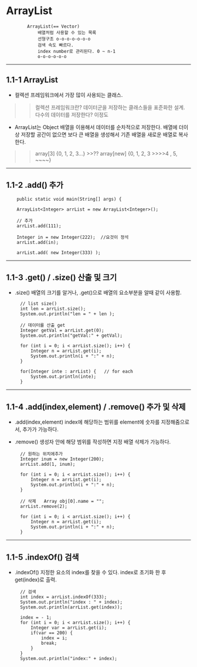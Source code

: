 ArrayList
===============================================

		 		
		 	ArrayList(== Vector)
		 		배열처럼 사용할 수 있는 목록
		 		선형구조 o-o-o-o-o-o-o
		 		검색 속도 빠르다.
		 		index number로 관리된다.	0 ~ n-1
		 		o-o-o-o-o-o
		 		
-----------------------------------------------
1.1-1 ArrayList
-----------------------------------------------
* 컬렉션 프레임워크에서 가장 많이 사용되는 클래스.
>> 컬렉션 프레임워크란? 데이터군을 저장하는 클래스들을 표준화한 설계. 다수의 데이터를 저장한다? 이정도
* ArrayList는 Object 배열을 이용해서 데이터를 순차적으로 저장한다. 배열에 더이상 저장할 공간이 없으면 보다 큰 배열을 생성해서 기존 배열을
  새로운 배열로 복사한다.
>> array[3] {0, 1, 2, 3...} >>?? array[new] {0, 1, 2, 3 >>>>4 , 5, ~~~~}
		 
-----------------------------------------------
1.1-2 .add() 추가
-----------------------------------------------

		public static void main(String[] args) {	
    
		ArrayList<Integer> arrList = new ArrayList<Integer>();
		
		// 추가
		arrList.add(111);
		
		Integer in = new Integer(222);  //요것이 정석
		arrList.add(in);
		
		arrList.add( new Integer(333) );

----------------------------------------------
1.1-3 .get() / .size() 산출 및 크기
----------------------------------------------
* .size() 배열의 크기를 알거나, .get()으로 배열의 요소부분을 알때 같이 사용함.
		
		// list size()
		int len = arrList.size();
		System.out.println("len = " + len );
		
		// 데이터를 산출 get
		Integer getVal = arrList.get(0);
		System.out.println("getVal:" + getVal);
		
		for (int i = 0; i < arrList.size(); i++) {
			Integer n = arrList.get(i);
			System.out.println(i + ":" + n);
		}
		
		for(Integer inte : arrList) {	// for each 
			System.out.println(inte);
		}
   
   
--------------------------------------------
1.1-4 .add(index,element) / .remove() 추가 및 삭제
--------------------------------------------
* .add(index,element) index에 해당하는 범위를 element에 숫자를 지정해줌으로서, 추가가 가능하다.
* .remove() 생성자 안에 해당 범위를 작성하면 지정 배열 삭제가 가능하다.
		
		// 원하는 위치에추가
		Integer inum = new Integer(200);
		arrList.add(1, inum);
		
		for (int i = 0; i < arrList.size(); i++) {
			Integer n = arrList.get(i);
			System.out.println(i + ":" + n);
		}
		
		// 삭제	Array obj[0].name = "";
		arrList.remove(2);
		
		for (int i = 0; i < arrList.size(); i++) {
			Integer n = arrList.get(i);
			System.out.println(i + ":" + n);
		}
		
-----------------------------------------------------		
1.1-5 .indexOf() 검색
-----------------------------------------------------
* .indexOf() 지정한 요소의 index를 찾을 수 있다. index로 초기화 한 후 get(index)로 출력.
		
		// 검색
		int index = arrList.indexOf(333);
		System.out.println("index : " + index);
		System.out.println(arrList.get(index));
		
		index = - 1;
		for (int i = 0; i < arrList.size(); i++) {
			Integer var = arrList.get(i);
			if(var == 200) {
				index = i;
				break;
			}
		}
		System.out.println("index:" + index);
		

	
